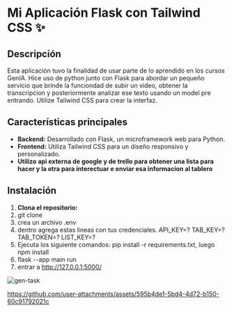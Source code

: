 # Mi Aplicación Flask con Tailwind CSS ✨

## Descripción
Esta aplicación  tuvo la finalidad de usar parte de lo  aprendido en los cursos GenIA. Hice uso de python junto con Flask para abordar un pequeño servicio que brinde la funciondad de subir un video, obtener la transcripcion y posteriormente analizar ese texto usando un model pre entrando.
Utilize Tailwind CSS para crear la interfaz.

## Características principales
* **Backend:** Desarrollado con Flask, un microframework web para Python.
* **Frontend:** Utiliza Tailwind CSS para un diseño responsivo y personalizado.
* **Utilizo api externa de google y de trello para obtener una lista para hacer y la otra para interectuar e enviar esa informacion al tablero**

## Instalación
1. **Clona el repositorio:**
2. git clone
3. crea un archivo .env
4. dentro agrega estas lineas con tus credenciales.
API_KEY=?
TAB_KEY=?
TAB_TOKEN=?
LIST_KEY=?
6. Ejecuta los siguiente comandos: pip install -r requirements.txt, luego npm install
7. flask --app main run
8. entrar a http://127.0.0.1:5000/

![gen-task](https://github.com/user-attachments/assets/e893f510-426d-476f-997e-56c64948f899)


https://github.com/user-attachments/assets/595b4de1-5bd4-4d72-b150-60c91792021c

